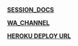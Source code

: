 **[SESSION_DOCS](https://pairing.giftedtech.web.id)**

**[WA_CHANNEL](https://whatsapp.com/channel/0029Vb3hlgX5kg7G0nFggl0Y)**

**[HEROKU DEPLOY URL](https://dashboard.heroku.com/new?template=https%3A%2F%2Fgithub.com%2Fmauricegift%2Fgifted-md)**

